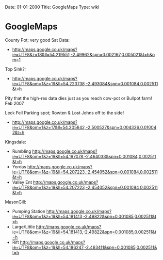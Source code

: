 Date: 01-01-2000
Title: GoogleMaps
Type: wiki


GoogleMaps 
==========





County Pot; very good Sat Data:

-   <http://maps.google.co.uk/maps?ie=UTF8&z=18&ll=54.219551,-2.49962&spn=0.002167,0.005021&t=h&om=1>

Top Sink?:

-   <http://maps.google.co.uk/maps?ie=UTF8&om=1&z=19&ll=54.223738,-2.493084&spn=0.001084,0.002511&t=h>

Pity that the high-res data dies just as you reach cow-pot or Bullpot
farm! Feb 2007

Leck Fell Parking spot; Rowten & Lost Johns off to the side!

-   <http://maps.google.co.uk/maps?ie=UTF8&om=1&z=17&ll=54.205842,-2.500527&spn=0.004336,0.010042&t=h>

Kingsdale:

-   Rumbling
    <http://maps.google.co.uk/maps?ie=UTF8&om=1&z=19&ll=54.197078,-2.464033&spn=0.001084,0.002511&t=h>
-   Yordas
    <http://maps.google.co.uk/maps?ie=UTF8&om=1&z=19&ll=54.207223,-2.454052&spn=0.001084,0.002511&t=h>
-   Valley Ent
    <http://maps.google.co.uk/maps?ie=UTF8&om=1&z=19&ll=54.207223,-2.454052&spn=0.001084,0.002511&t=h>

MasonGill:

-   Pumping Station
    <http://maps.google.co.uk/maps?ie=UTF8&om=1&z=19&ll=54.181413,-2.49822&spn=0.001085,0.002511&t=h>
-   Large/Little
    <http://maps.google.co.uk/maps?ie=UTF8&om=1&z=19&ll=54.181413,-2.49822&spn=0.001085,0.002511&t=h>
-   Rift
    <http://maps.google.co.uk/maps?ie=UTF8&om=1&z=19&ll=54.186247,-2.493411&spn=0.001085,0.002511&t=h>







